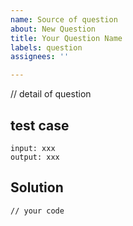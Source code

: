 ```yaml
---
name: Source of question
about: New Question
title: Your Question Name
labels: question
assignees: ''

---
```


// detail of question

## test case
```
input: xxx
output: xxx
```
## Solution
```
// your code
```
